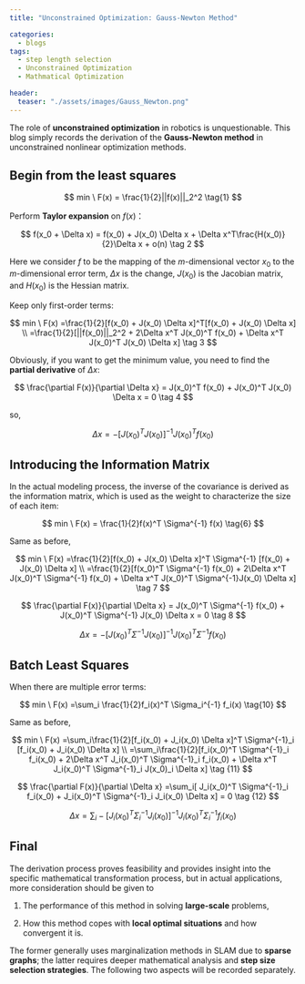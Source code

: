```yaml
---
title: "Unconstrained Optimization: Gauss-Newton Method"

categories:
  - blogs
tags:
  - step length selection
  - Unconstrained Optimization
  - Mathmatical Optimization

header: 
  teaser: "./assets/images/Gauss_Newton.png"
---
```


The role of **unconstrained optimization** in robotics is unquestionable. This blog simply records the derivation of the **Gauss-Newton method** in unconstrained nonlinear optimization methods.

## Begin from the least squares

$$
min \ F(x) = \frac{1}{2}||f(x)||_2^2 \tag{1}
$$

Perform **Taylor expansion** on $f(x)$：

$$
f(x_0 + \Delta x) = f(x_0) + J(x_0) \Delta x + \Delta x^T\frac{H(x_0)}{2}\Delta x + o(n) \tag 2
$$

Here we consider $f$ to be the mapping of the $m$-dimensional vector $x_0$ to the $m$-dimensional error term, $\Delta x$ is the change, $J(x_0)$ is the Jacobian matrix, and $H(x_0)$ is the Hessian matrix.

Keep only first-order terms:

$$
min \ F(x) =\frac{1}{2}[f(x_0) + J(x_0) \Delta x]^T[f(x_0) + J(x_0) \Delta x] \\
	=\frac{1}{2}[||f(x_0)||_2^2 + 2\Delta x^T J(x_0)^T f(x_0) + \Delta x^T J(x_0)^T J(x_0) \Delta x] \tag 3
$$

Obviously, if you want to get the minimum value, you need to find the **partial derivative** of $\Delta x$:

$$
\frac{\partial F(x)}{\partial \Delta x} = J(x_0)^T f(x_0) + J(x_0)^T J(x_0) \Delta x = 0 \tag 4
$$

so,

$$
\Delta x = -[J(x_0)^T J(x_0)]^{-1}J(x_0)^T f(x_0) \tag{5}
$$


## Introducing the Information Matrix

In the actual modeling process, the inverse of the covariance is derived as the information matrix, which is used as the weight to characterize the size of each item:

$$
min \ F(x) = \frac{1}{2}f(x)^T \Sigma^{-1} f(x) \tag{6}
$$

Same as before,

$$
min \ F(x) =\frac{1}{2}[f(x_0) + J(x_0) \Delta x]^T \Sigma^{-1} [f(x_0) + J(x_0) \Delta x] \\
	=\frac{1}{2}[f(x_0)^T \Sigma^{-1} f(x_0) + 2\Delta x^T J(x_0)^T \Sigma^{-1} f(x_0) + \Delta x^T J(x_0)^T \Sigma^{-1}J(x_0) \Delta x] \tag 7
$$

$$
\frac{\partial F(x)}{\partial \Delta x} = J(x_0)^T \Sigma^{-1} f(x_0) + J(x_0)^T \Sigma^{-1} J(x_0) \Delta x = 0 \tag 8
$$

$$
\Delta x = -[J(x_0)^T \Sigma^{-1} J(x_0)]^{-1}J(x_0)^T \Sigma^{-1} f(x_0) \tag{9}
$$

## Batch Least Squares

When there are multiple error terms:

$$
min \ F(x) =\sum_i \frac{1}{2}f_i(x)^T \Sigma_i^{-1} f_i(x) \tag{10}
$$

Same as before,

$$
min \ F(x) =\sum_i\frac{1}{2}[f_i(x_0) + J_i(x_0) \Delta x]^T \Sigma^{-1}_i [f_i(x_0) + J_i(x_0) \Delta x] \\
	=\sum_i\frac{1}{2}[f_i(x_0)^T \Sigma^{-1}_i f_i(x_0) + 2\Delta x^T J_i(x_0)^T \Sigma^{-1}_i f_i(x_0) + \Delta x^T J_i(x_0)^T \Sigma^{-1}_i J(x_0)_i \Delta x] \tag {11}
$$

$$
\frac{\partial F(x)}{\partial \Delta x} =\sum_i[ J_i(x_0)^T \Sigma^{-1}_i f_i(x_0) + J_i(x_0)^T \Sigma^{-1}_i J_i(x_0) \Delta x] = 0 \tag {12}
$$

$$
\Delta x = \sum_i-[J_i(x_0)^T \Sigma^{-1}_i J_i(x_0)]^{-1}J_i(x_0)^T \Sigma^{-1}_i f_i(x_0) \tag{13}
$$

## Final

The derivation process proves feasibility and provides insight into the specific mathematical transformation process, but in actual applications, more consideration should be given to

1. The performance of this method in solving **large-scale** problems,

2. How this method copes with **local optimal situations** and how convergent it is.

The former generally uses marginalization methods in SLAM due to **sparse graphs**; the latter requires deeper mathematical analysis and **step size selection strategies**. The following two aspects will be recorded separately.